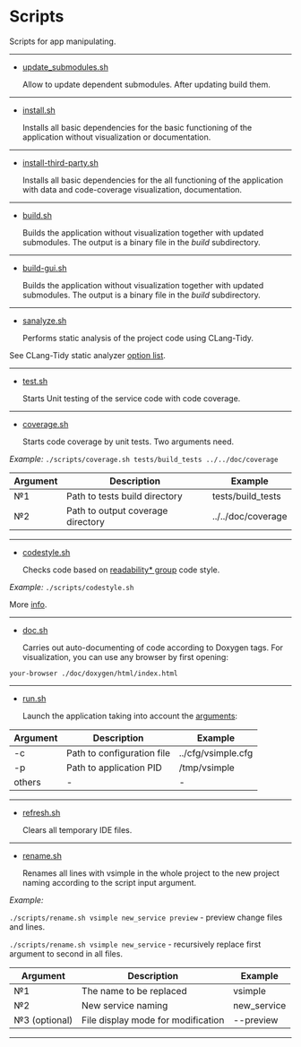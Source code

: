 # Scripts

Scripts for app manipulating.

---

- [update_submodules.sh](update_submodules.sh)

    Allow to update dependent submodules. After updating build them.

---

- [install.sh](install.sh)

    Installs all basic dependencies for the basic functioning of the application without visualization or documentation.

---

- [install-third-party.sh](install-third-party.sh)

    Installs all basic dependencies for the all functioning of the application with data and code-coverage visualization, documentation.

---

- [build.sh](build.sh)

    Builds the application without visualization together with updated submodules. The output is a binary file in the *build* subdirectory.

---

- [build-gui.sh](build-gui.sh)

    Builds the application without visualization together with updated submodules. The output is a binary file in the *build* subdirectory.

---

- [sanalyze.sh](sanalyze.sh)

    Performs static analysis of the project code using CLang-Tidy.

See CLang-Tidy static analyzer [option list](https://clang.llvm.org/extra/clang-tidy/checks/list.html).

---

- [test.sh](test.sh)

    Starts Unit testing of the service code with code coverage.

---

- [coverage.sh](coverage.sh)

    Starts code coverage by unit tests. Two arguments need.

*Example:* ```./scripts/coverage.sh tests/build_tests ../../doc/coverage```

| Argument| Description                       | Example            |
|---------|-----------------------------------|--------------------|
| №1      | Path to tests build directory     | tests/build_tests  |
| №2      | Path to output coverage directory | ../../doc/coverage |

---

- [codestyle.sh](codestyle.sh)

    Checks code based on [readability* group](https://clang.llvm.org/extra/clang-tidy/checks/list.html) code style.

*Example:* ```./scripts/codestyle.sh```

More [info](http://bb.niias/projects/TOOL/repos/cpp_codestyle/browse).

---

- [doc.sh](doc.sh)

    Carries out auto-documenting of code according to Doxygen tags. For visualization, you can use any browser by first opening: <br/>

```your-browser ./doc/doxygen/html/index.html```

---

- [run.sh](run.sh)

    Launch the application taking into account the [arguments](http://bb.niias/projects/TOOL/repos/niias_srv_supply/browse):<br/>

| Argument| Description                | Example                      |
|---------|----------------------------|------------------------------|
| -c      | Path to configuration file | ../cfg/vsimple.cfg |
| -p      | Path to application PID    | /tmp/vsimple       |
| others  | -                          | -                            |

---

- [refresh.sh](refresh.sh)

    Clears all temporary IDE files.

---

- [rename.sh](rename.sh)

    Renames all lines with vsimple in the whole project to the new project naming according to the script input argument.

*Example:* <br>

```./scripts/rename.sh vsimple new_service preview``` - preview change files and lines.

```./scripts/rename.sh vsimple new_service``` - recursively replace first argument to second in all files.

| Argument      | Description                        | Example            |
|---------------|------------------------------------|--------------------|
| №1            | The name to be replaced            | vsimple  |
| №2            | New service naming                 | new_service        |
| №3 (optional) | File display mode for modification | --preview          |

---